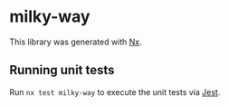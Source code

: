 # milky-way

This library was generated with [Nx](https://nx.dev).

## Running unit tests

Run `nx test milky-way` to execute the unit tests via [Jest](https://jestjs.io).
